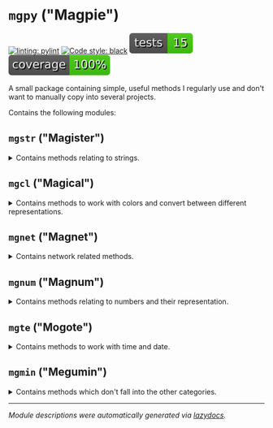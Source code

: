 # `mgpy` ("Magpie")
[![linting: pylint](https://img.shields.io/badge/linting-pylint-yellowgreen)](https://github.com/pylint-dev/pylint) [![Code style: black](https://img.shields.io/badge/code%20style-black-000000.svg)](https://github.com/psf/black) [![Tests](https://github.com/phistoh/mgpy/raw/main/docs/badges/tests.svg)](https://docs.pytest.org/en/8.2.x/) [![Coverage](https://github.com/phistoh/mgpy/raw/main/docs/badges/coverage.svg)](https://pypi.org/project/pytest-cov/)


A small package containing simple, useful methods I regularly use and don't want to manually copy into several projects.

Contains the following modules:

## `mgstr` ("Magister")
<details>
<summary>Contains methods relating to strings.</summary>

### <kbd>function</kbd> `log_print`

```python
log_print(s: str, level: Loglevel = <Loglevel.INFO: 'Information'>)
```

Takes a string and outputs it with an additional prefix indicating importance.

**Args:**

 - **`s`** (`str`):  The string which will be output
 - **`level`** (`Loglevel`, optional):  The prefix indicating importance. Defaults to `Loglevel.INFO`.

### <kbd>function</kbd> `truncate_string`

```python
truncate_string(s: str, length: int, ellipsis: str = '...') → str
```

Takes a string, truncates it to the given length, adding a given ellipsis.

**Args:**

 - **`s`** (`str`):  The string which will be shortened.
 - **`length`** (`int`):  The length of the shortened string including the length of the ellipsis.
 - **`ellipsis`** (`str`, optional):  An optional ellipsis which will be appended. Defaults to `"..."`.

**Returns:**

 - **`str`**:  A truncated version of the string with given length (and ellipsis)

### <kbd>function</kbd> `insert_line_into_string`

```python
insert_line_into_string(line: str, s: str, pos: int) → str
```

Takes two strings and inserts the first one into the second one as a new line at the given position.

**Args:**

 - **`line`** (`str`):  The line to insert.
 - **`s`** (`str`):  The (potential multi-line) string in which to insert `line`.
 - **`pos`** (`int`):  The line number of the newly inserted line. Uses Python's `List.insert()` position syntax—negative indices, e.g. `-1`, inserts `line` *before* the last element.

**Returns:**

 - **`str`**:  A new string containing line at the given line number.

### <kbd>class</kbd> `Loglevel`
A string enum defining importance levels for usage in the 'log_print' method

**Members:**
- `INFO = "Information"`: Used to indicate an informational output.
- `WARNING = "Warning"`: Used to indicate a warning.
- `ERROR = "ERROR"`: Used to indicate an error.
</details>

## `mgcl` ("Magical")
<details>
<summary>Contains methods to work with colors and convert between different representations.</summary>

*tbd.*
</details>

## `mgnet` ("Magnet")
<details>
<summary>Contains network related methods.</summary>

*tbd.*
</details>

## `mgnum` ("Magnum")
<details>
<summary>Contains methods relating to numbers and their representation.</summary>

### <kbd>function</kbd> `generate_human_readable_number`

```python
generate_human_readable_number(
    number: int,
    suffixes: list[str] = None,
    decimal_separator: str = '.'
) → str
```

Takes a number and returns a 'human readable' string. E.g., `1500000` → `1.5M`

**Args:**

 - **`number`** (`int`):  The number to represent.
 - **`suffixes`** (`list[str]`, optional):  A list of ascendingly sorted suffixes for each order of magnitude. Defaults to `["k", "M", "G", "T"]`.
 - **`decimal_separator`** (`str`, optional):  The decimal separator. Defaults to `"."`.

**Returns:**

 - **`str`**:  The human readable string.
</details>

## `mgte` ("Mogote")
<details>
<summary>Contains methods to work with time and date.</summary>

*tbd.*
</details>

## `mgmin` ("Megumin")
<details>
<summary>Contains methods which don't fall into the other categories.</summary>

*tbd.*
</details>

---

*Module descriptions were automatically generated via [lazydocs](https://github.com/ml-tooling/lazydocs).*
